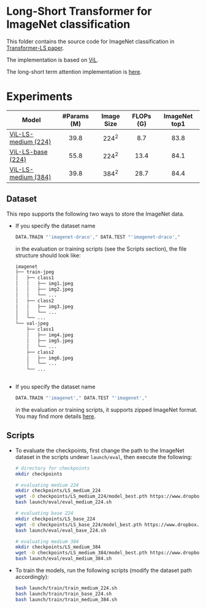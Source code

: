 # Long-Short Transformer for ImageNet classification

This folder contains the source code for ImageNet classification in [Transformer-LS paper](https://arxiv.org/abs/2107.02192). 

The implementation is based on [ViL](https://github.com/microsoft/vision-longformer).

The long-short term attention implementation is [here](./models/layers/transformer_ls.py).

# Experiments

| Model | #Params (M) | Image Size | FLOPs (G) | ImageNet top1 | 
| ----- | :-----:     |   :-----:  | :-----:   |   :-----:     |
| [ViL-LS-medium (224)](https://www.dropbox.com/s/ng14pebstaaydug/model_best.pth) | 39.8  |   224<sup>2</sup>  |   8.7   |   83.8       |
| [ViL-LS-base (224)](https://www.dropbox.com/s/80u5p5eh4txad10/model_best.pth)   | 55.8  |   224<sup>2</sup>  |  13.4   |   84.1       |
| [ViL-LS-medium (384)](https://www.dropbox.com/s/390tzi2ll3sfibl/model_best.pth) | 39.8  |   384<sup>2</sup>  |  28.7   |   84.4       |


## Dataset
This repo supports the following two ways to store the ImageNet data.

- If you specify the dataset name
  ```bash
  DATA.TRAIN "'imagenet-draco'," DATA.TEST "'imagenet-draco',"
  ```
  in the evaluation or training scripts (see the Scripts section), the file structure should look like:
  ```bash
  imagenet
  ├── train-jpeg
  │   ├── class1
  │   │   ├── img1.jpeg
  │   │   ├── img2.jpeg
  │   │   └── ...
  │   ├── class2
  │   │   ├── img3.jpeg
  │   │   └── ...
  │   └── ...
  └── val-jpeg
      ├── class1
      │   ├── img4.jpeg
      │   ├── img5.jpeg
      │   └── ...
      ├── class2
      │   ├── img6.jpeg
      │   └── ...
      └── ...
 
  ```
- If you specify the dataset name
  ```bash
  DATA.TRAIN "'imagenet'," DATA.TEST "'imagenet',"
  ```
  in the evaluation or training scripts, it supports zipped ImageNet format. You may find more details [here](https://github.com/microsoft/Swin-Transformer/blob/main/get_started.md#data-preparation).



## Scripts
- To evaluate the checkpoints, first change the path to the ImageNet dataset in the scripts undewr `launch/eval`, then execute the following:
  ```bash
  # directory for checkpoints
  mkdir checkpoints
  
  # evaluating medium 224
  mkdir checkpoints/LS_medium_224
  wget -O checkpoints/LS_medium_224/model_best.pth https://www.dropbox.com/s/ng14pebstaaydug/model_best.pth
  bash launch/eval/eval_medium_224.sh
  
  # evaluating base 224
  mkdir checkpoints/LS_base_224
  wget -O checkpoints/LS_base_224/model_best.pth https://www.dropbox.com/s/80u5p5eh4txad10/model_best.pth
  bash launch/eval/eval_base_224.sh
  
  # evaluating medium 384
  mkdir checkpoints/LS_medium_384
  wget -O checkpoints/LS_medium_384/model_best.pth https://www.dropbox.com/s/390tzi2ll3sfibl/model_best.pth
  bash launch/eval/eval_medium_384.sh
  ```

- To train the models, run the following scripts (modify the dataset path accordingly):
  ```bash
  bash launch/train/train_medium_224.sh
  bash launch/train/train_base_224.sh
  bash launch/train/train_medium_384.sh
  ```
